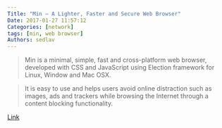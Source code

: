 ```yaml
---
Title: "Min – A Lighter, Faster and Secure Web Browser"
Date: 2017-01-27 11:57:12
Categories: [network]
tags: [min, web browser]
Authors: sedlav
---
```


> Min is a minimal, simple, fast and cross-platform web browser, developed with CSS and JavaScript using Election framework for Linux, Window and Mac OSX.

> It is easy to use and helps users avoid online distraction such as images, ads and trackers while browsing the Internet through a content blocking functionality.

[Link](http://www.tecmint.com/min-smart-web-browser-with-ad-blocking-linux/)
